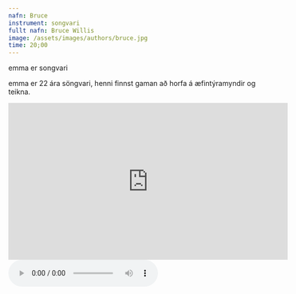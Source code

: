 ```yaml
---
nafn: Bruce
instrument: songvari
fullt nafn: Bruce Willis
image: /assets/images/authors/bruce.jpg
time: 20;00
---
```

emma er songvari

emma er 22 ára söngvari, henni finnst gaman að horfa á æfintýramyndir og teikna.

<iframe width="560" height="315" src="https://www.youtube.com/embed/zfqdCXz8Yww" frameborder="0" allow="accelerometer; autoplay; encrypted-media; gyroscope; picture-in-picture" allowfullscreen></iframe>



<body>
    <audio controls>
        <source src="/assets/themalog/doom.mp3" type="audio/mpeg">
    </audio>
</body>